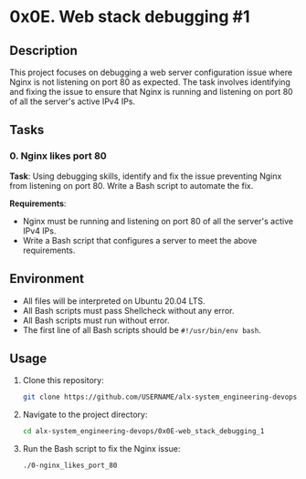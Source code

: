# 0x0E. Web stack debugging #1

## Description
This project focuses on debugging a web server configuration issue where Nginx is not listening on port 80 as expected. The task involves identifying and fixing the issue to ensure that Nginx is running and listening on port 80 of all the server's active IPv4 IPs.

## Tasks
### 0. Nginx likes port 80
**Task**: Using debugging skills, identify and fix the issue preventing Nginx from listening on port 80. Write a Bash script to automate the fix.

**Requirements**:
- Nginx must be running and listening on port 80 of all the server's active IPv4 IPs.
- Write a Bash script that configures a server to meet the above requirements.

## Environment
- All files will be interpreted on Ubuntu 20.04 LTS.
- All Bash scripts must pass Shellcheck without any error.
- All Bash scripts must run without error.
- The first line of all Bash scripts should be `#!/usr/bin/env bash`.

## Usage
1. Clone this repository:
    ```bash
    git clone https://github.com/USERNAME/alx-system_engineering-devops.git
    ```

2. Navigate to the project directory:
    ```bash
    cd alx-system_engineering-devops/0x0E-web_stack_debugging_1
    ```

3. Run the Bash script to fix the Nginx issue:
    ```bash
    ./0-nginx_likes_port_80
    ```

